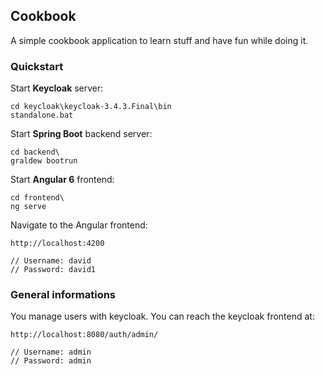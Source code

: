 ## Cookbook
A simple cookbook application to learn stuff and have fun while doing it.

### Quickstart

Start **Keycloak** server:
```
cd keycloak\keycloak-3.4.3.Final\bin
standalone.bat
```

Start **Spring Boot** backend server:
```
cd backend\
graldew bootrun
```

Start **Angular 6** frontend:
```
cd frontend\
ng serve
```

Navigate to the Angular frontend:
```
http://localhost:4200

// Username: david
// Password: david1
```

### General informations

You manage users with keycloak. You can reach the keycloak frontend at: 
```
http://localhost:8080/auth/admin/

// Username: admin
// Password: admin
```